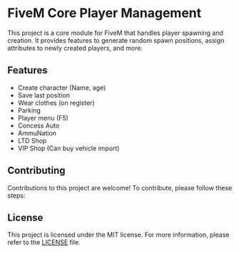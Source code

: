 # FiveM Core Player Management

This project is a core module for FiveM that handles player spawning and creation. It provides features to generate random spawn positions, assign attributes to newly created players, and more.

## Features

- Create character (Name, age)
- Save last position
- Wear clothes (on register)
- Parking
- Player menu (F5)
- Concess Auto
- AmmuNation
- LTD Shop
- VIP Shop (Can buy vehicle import)

## Contributing

Contributions to this project are welcome! To contribute, please follow these steps:

## License

This project is licensed under the MIT license. For more information, please refer to the [LICENSE](LICENSE) file.
